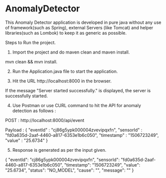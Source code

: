 # AnomalyDetector



This Anomaly Detector application is developed in pure java without any use of framework(such as Spring), external Servers (like Tomcat)
and helper libraries(such as Lombok) to keep it as generic as possible.


Steps to Run the project.

1) Import the project and do maven clean and maven install.

mvn clean && mvn install.

2) Run the Application.java file to start the application.

3) Hit the URL http://localhost:8000 in the browser.

If the message "Server started successfully." is displayed, the server is successfully started.

4) Use Postman or use CURL command to hit the API for anomaly detection as follows :

POST : http://localhost:8000/api/event

Payload : {
              "eventId" : "cj86g5ypk000004zvevipqxfn",
              "sensorId" : "fd0a635d-2aaf-4460-a817-6353e1b6c050",
              "timestamp" : "1506723249",
              "value" : "25.6734"
          }

5) Response is generated as per the input given.

{
  "eventId": "cj86g5ypk000004zvevipqxfn",
  "sensorId": "fd0a635d-2aaf-4460-a817-6353e1b6c050",
  "timestamp": "1506723249",
  "value": "25.6734",
  "status": "NO_MODEL",
  "cause": "",
  "message": ""
}

